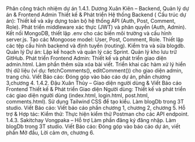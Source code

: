 Phân công trách nhiệm dự án
1.4.1.	Dương Xuân Kiên – Backend, Quản lý dự án & Frontend Admin
Thiết kế & Phát triển Hệ thống Backend ( Cấu trúc dự án):
Thiết kế và xây dựng toàn bộ hệ thống API (Auth, Post, Comment, Role).
Phát triển middleware xác thực (JWT) và phân quyền (Auth, Admin).
Kết nối MongoDB, thiết lập .env cho các biến môi trường và cấu hình server.js.
Tạo các Mongoose model: User, Post, Comment, Role.
Thiết lập các tệp cấu hình backend và định tuyến (routing).
Kiểm tra và sửa blogdb.
Quản lý Dự án:
Lập kế hoạch và quản lý các Sprint.
Quản lý kho lưu trữ GitHub.
Phát triển Frontend Admin:
Thiết kế và phát triển giao diện admin.html.
Làm phần thêm sửa xóa bài viết.
Triển khai các hàm xử lý hiển thị dữ liệu (ví dụ: fetchComments(), editComment()) cho giao diện admin, trang chủ.
Viết Báo cáo:
Đóng góp vào báo cáo dự án, phần chương 3,chương 4.
1.4.2.	Đậu Xuân Thủy – Giao diện người dùng & Viết Báo cáo Frontend
Thiết kế & Phát triển Giao diện Người dùng:
Thiết kế và phát triển các giao diện người dùng (index.html, login.html, post.html, comments.html).
Sử dụng Tailwind CSS để tạo kiểu.
Làm blogDb trong 3T studio.
Viết Báo cáo:
Viết báo cáo phần chương 1, chương 2, chương 5.
Hỗ trợ & Hợp tác:
Kiểm thử:
Thực hiện kiểm thử Postman cho các API endpoint.
1.4.3.	Sakitchay Vongpaka – Hỗ trợ
Làm phần đăng ký đăng nhập.
Làm blogDb trong 3T studio.
Viết Báo cáo:
Đóng góp vào báo cáo dự án, viết phần Mở đầu, Lời cảm ơn, chương 6.
